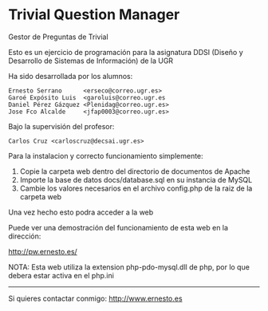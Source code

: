 Trivial Question Manager
========================

Gestor de Preguntas de Trivial

Esto es un ejercicio de programación para la asignatura DDSI (Diseño y Desarrollo
de Sistemas de Información) de la UGR

Ha sido desarrollada por los alumnos:

	Ernesto Serrano 	 <erseco@correo.ugr.es>
	Garoé Expósito Luis  <garoluis@correo.ugr.es
	Daniel Pérez Gázquez <Plenidag@correo.ugr.es>
	Jose Fco Alcalde 	 <jfap0003@correo.ugr.es>

Bajo la supervisión del profesor:

    Carlos Cruz <carloscruz@decsai.ugr.es>

Para la instalacion y correcto funcionamiento simplemente:

1. Copie la carpeta web dentro del directorio de documentos de Apache
2. Importe la base de datos docs/database.sql en su instancia de MySQL
3. Cambie los valores necesarios en el archivo config.php de la raiz de la carpeta web

Una vez hecho esto podra acceder a la web

Puede ver una demostración del funcionamiento de esta web en la dirección:

http://pw.ernesto.es/

NOTA: Esta web utiliza la extension php-pdo-mysql.dll de php, por lo que debera estar activa en el php.ini

---
Si quieres contactar conmigo: http://www.ernesto.es
